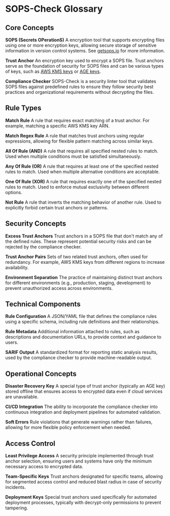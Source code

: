 # SOPS-Check Glossary

## Core Concepts

**SOPS (Secrets OPerationS)** A encryption tool that supports encrypting files using one or more encryption keys, allowing secure storage of sensitive information in version control systems. See [getsops.io](https://getsops.io/) for more information.

**Trust Anchor** An encryption key used to encrypt a SOPS file. Trust anchors serve as the foundation of security for SOPS files and can be various types of keys, such as [AWS KMS keys](https://getsops.io/docs/#usage) or [AGE keys](https://getsops.io/docs/#encrypting-using-age).

**Compliance Checker** SOPS-Check is a security linter tool that validates SOPS files against predefined rules to ensure they follow security best practices and organizational requirements without decrypting the files.

## Rule Types

**Match Rule** A rule that requires exact matching of a trust anchor. For example, matching a specific AWS KMS key ARN.

**Match Regex Rule** A rule that matches trust anchors using regular expressions, allowing for flexible pattern matching across similar keys.

**All Of Rule (AND)** A rule that requires all specified nested rules to match. Used when multiple conditions must be satisfied simultaneously.

**Any Of Rule (OR)** A rule that requires at least one of the specified nested rules to match. Used when multiple alternative conditions are acceptable.

**One Of Rule (XOR)** A rule that requires exactly one of the specified nested rules to match. Used to enforce mutual exclusivity between different options.

**Not Rule** A rule that inverts the matching behavior of another rule. Used to explicitly forbid certain trust anchors or patterns.

## Security Concepts

**Excess Trust Anchors** Trust anchors in a SOPS file that don't match any of the defined rules. These represent potential security risks and can be rejected by the compliance checker.

**Trust Anchor Pairs** Sets of two related trust anchors, often used for redundancy. For example, AWS KMS keys from different regions to increase availability.

**Environment Separation** The practice of maintaining distinct trust anchors for different environments (e.g., production, staging, development) to prevent unauthorized access across environments.

## Technical Components

**Rule Configuration** A JSON/YAML file that defines the compliance rules using a specific schema, including rule definitions and their relationships.

**Rule Metadata** Additional information attached to rules, such as descriptions and documentation URLs, to provide context and guidance to users.

**SARIF Output** A standardized format for reporting static analysis results, used by the compliance checker to provide machine-readable output.

## Operational Concepts

**Disaster Recovery Key** A special type of trust anchor (typically an AGE key) stored offline that ensures access to encrypted data even if cloud services are unavailable.

**CI/CD Integration** The ability to incorporate the compliance checker into continuous integration and deployment pipelines for automated validation.

**Soft Errors** Rule violations that generate warnings rather than failures, allowing for more flexible policy enforcement when needed.

## Access Control

**Least Privilege Access** A security principle implemented through trust anchor selection, ensuring users and systems have only the minimum necessary access to encrypted data.

**Team-Specific Keys** Trust anchors designated for specific teams, allowing for segmented access control and reduced blast radius in case of security incidents.

**Deployment Keys** Special trust anchors used specifically for automated deployment processes, typically with decrypt-only permissions to prevent tampering.  
